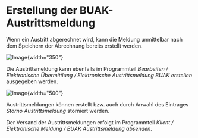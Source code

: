 # Erstellung der BUAK-Austrittsmeldung

Wenn ein Austritt abgerechnet wird, kann die Meldung unmittelbar nach dem Speichern der Abrechnung bereits erstellt werden.

![Image](<img/image478.png>){width="350"}

Die Austrittsmeldung kann ebenfalls im Programmteil *Bearbeiten / Elektronische Übermittlung / Elektronische Austrittsmeldung BUAK erstellen* ausgegeben werden.

![Image](<img/image484.png>){width="500"}

Austrittsmeldungen können erstellt bzw. auch durch Anwahl des Eintrages *Storno Austrittsmeldung* storniert werden.

Der Versand der Austrittsmeldungen erfolgt im Programmteil *Klient / Elektronische Meldung / BUAK Austrittsmeldung absenden*.
